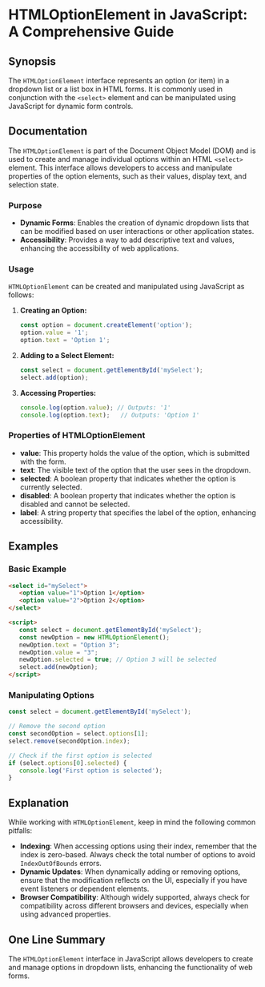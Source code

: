 <!--
Meta Description: # HTMLOptionElement in JavaScript: A Comprehensive Guide ## Synopsis The `HTMLOptionElement` interface represents an option (or item) in a dropdown li...
Meta Keywords: option, select, htmloptionelement, javascript, options
-->

# HTMLOptionElement in JavaScript: A Comprehensive Guide

## Synopsis
The `HTMLOptionElement` interface represents an option (or item) in a dropdown list or a list box in HTML forms. It is commonly used in conjunction with the `<select>` element and can be manipulated using JavaScript for dynamic form controls.

## Documentation
The `HTMLOptionElement` is part of the Document Object Model (DOM) and is used to create and manage individual options within an HTML `<select>` element. This interface allows developers to access and manipulate properties of the option elements, such as their values, display text, and selection state.

### Purpose
- **Dynamic Forms**: Enables the creation of dynamic dropdown lists that can be modified based on user interactions or other application states.
- **Accessibility**: Provides a way to add descriptive text and values, enhancing the accessibility of web applications.

### Usage
`HTMLOptionElement` can be created and manipulated using JavaScript as follows:

1. **Creating an Option:**
   ```javascript
   const option = document.createElement('option');
   option.value = '1';
   option.text = 'Option 1';
   ```

2. **Adding to a Select Element:**
   ```javascript
   const select = document.getElementById('mySelect');
   select.add(option);
   ```

3. **Accessing Properties:**
   ```javascript
   console.log(option.value); // Outputs: '1'
   console.log(option.text);   // Outputs: 'Option 1'
   ```

### Properties of HTMLOptionElement
- **value**: This property holds the value of the option, which is submitted with the form.
- **text**: The visible text of the option that the user sees in the dropdown.
- **selected**: A boolean property that indicates whether the option is currently selected.
- **disabled**: A boolean property that indicates whether the option is disabled and cannot be selected.
- **label**: A string property that specifies the label of the option, enhancing accessibility.

## Examples

### Basic Example
```html
<select id="mySelect">
   <option value="1">Option 1</option>
   <option value="2">Option 2</option>
</select>

<script>
   const select = document.getElementById('mySelect');
   const newOption = new HTMLOptionElement();
   newOption.text = "Option 3";
   newOption.value = "3";
   newOption.selected = true; // Option 3 will be selected
   select.add(newOption);
</script>
```

### Manipulating Options
```javascript
const select = document.getElementById('mySelect');

// Remove the second option
const secondOption = select.options[1];
select.remove(secondOption.index);

// Check if the first option is selected
if (select.options[0].selected) {
   console.log('First option is selected');
}
```

## Explanation
While working with `HTMLOptionElement`, keep in mind the following common pitfalls:

- **Indexing**: When accessing options using their index, remember that the index is zero-based. Always check the total number of options to avoid `IndexOutOfBounds` errors.
- **Dynamic Updates**: When dynamically adding or removing options, ensure that the modification reflects on the UI, especially if you have event listeners or dependent elements.
- **Browser Compatibility**: Although widely supported, always check for compatibility across different browsers and devices, especially when using advanced properties.

## One Line Summary
The `HTMLOptionElement` interface in JavaScript allows developers to create and manage options in dropdown lists, enhancing the functionality of web forms.